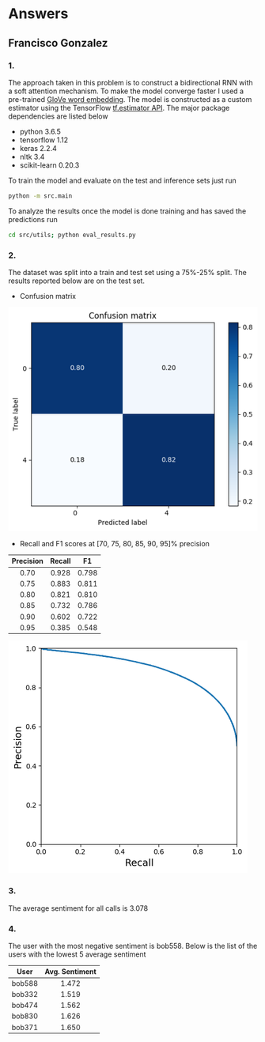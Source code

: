 # Answers

## Francisco Gonzalez

### 1.
The approach taken in this problem is to construct a bidirectional RNN with a soft attention mechanism. To make the model converge faster I used a pre-trained [GloVe word embedding](https://nlp.stanford.edu/projects/glove/). The model is constructed as a custom estimator using the TensorFlow [tf.estimator API](https://www.tensorflow.org/api_docs/python/tf/estimator/Estimator). The major package dependencies are listed below
  * python 3.6.5
  * tensorflow 1.12
  * keras 2.2.4
  * nltk 3.4
  * scikit-learn 0.20.3

To train the model and evaluate on the test and inference sets just run

```bash
python -m src.main
```

To analyze the results once the model is done training and has saved the predictions run

```bash
cd src/utils; python eval_results.py
```

### 2.
The dataset was split into a train and test set using a 75%-25% split. The results reported below are on the test set.

- Confusion matrix

![confusion_matrix](./src/fig/cm.png)

- Recall and F1 scores at [70, 75, 80, 85, 90, 95]% precision

| Precision     | Recall        |  F1   |
| :-----------: |:-------------:| :----:|
| 0.70	        | 0.928	        | 0.798 |
| 0.75	        | 0.883         | 0.811 |
| 0.80	        | 0.821	        | 0.810 |
| 0.85	        | 0.732	        | 0.786 |
| 0.90	        | 0.602	        | 0.722 |
| 0.95	        | 0.385	        | 0.548 |

![confusion_matrix](./src/fig/pr_curve.png)


### 3.

The average sentiment for all calls is 3.078


### 4.

The user with the most negative sentiment is bob558. Below is the list of the users with the lowest 5 average sentiment

| User   | Avg. Sentiment|
| :----: |:-------------:|
|bob588  | 1.472         |
|bob332  | 1.519         |
|bob474  | 1.562         |
|bob830  | 1.626         |
|bob371  | 1.650         |
